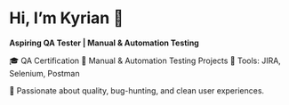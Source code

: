 # Hi, I’m Kyrian 👋 
**Aspiring QA Tester | Manual & Automation Testing**

🎓 QA Certification 
🧪 Manual & Automation Testing Projects 
🔧 Tools: JIRA, Selenium, Postman

🚀 Passionate about quality, bug-hunting, and clean user experiences.

